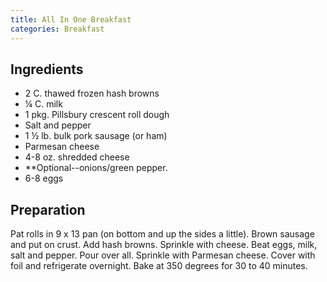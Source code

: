 ```yaml
---
title: All In One Breakfast
categories: Breakfast
---
```


## Ingredients

- 2 C. thawed frozen hash browns
- ¼ C. milk
- 1 pkg. Pillsbury crescent roll dough
- Salt and pepper
- 1 ½ lb. bulk pork sausage (or ham)
- Parmesan cheese
- 4-8 oz. shredded cheese
- **Optional--onions/green pepper.
- 6-8 eggs

## Preparation

Pat rolls in 9 x 13 pan (on bottom and up the sides a little).  Brown sausage and put on crust.  Add hash browns.  Sprinkle with cheese.  Beat eggs, milk, salt and pepper.  Pour over all.  Sprinkle with Parmesan cheese.  Cover with foil and refrigerate overnight.  Bake at 350 degrees for 30 to 40 minutes.

